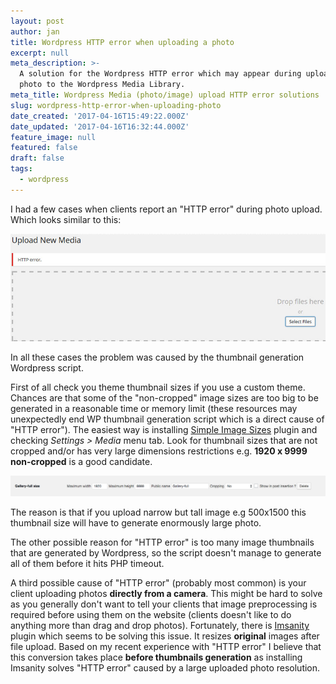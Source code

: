 ```yaml
---
layout: post
author: jan
title: Wordpress HTTP error when uploading a photo
excerpt: null
meta_description: >-
  A solution for the Wordpress HTTP error which may appear during uploading a
  photo to the Wordpress Media Library.
meta_title: Wordpress Media (photo/image) upload HTTP error solutions
slug: wordpress-http-error-when-uploading-photo
date_created: '2017-04-16T15:49:22.000Z'
date_updated: '2017-04-16T16:32:44.000Z'
feature_image: null
featured: false
draft: false
tags:
  - wordpress
---
```

I had a few cases when clients report an "HTTP error" during photo upload. Which looks similar to this:

![Wordpress photo upload HTTP error](img/wordpress-photo-http-error.png)

In all these cases the problem was caused by the thumbnail generation Wordpress script.

First of all check you theme thumbnail sizes if you use a custom theme. Chances are that some of the "non-cropped" image sizes are too big to be generated in a reasonable time or memory limit (these resources may unexpectedly end WP thumbnail generation script which is a direct cause of "HTTP error").
The easiest way is installing [Simple Image Sizes](https://wordpress.org/plugins/simple-image-sizes/) plugin and checking *Settings > Media* menu tab. Look for thumbnail sizes that are not cropped and/or has very large dimensions restrictions e.g. **1920 x 9999 non-cropped** is a good candidate.

![HTTP error too large thumbnail](img/too-large-image-thumbnail.png)

The reason is that if you upload narrow but tall image e.g 500x1500 this thumbnail size will have to generate enormously large photo.

The other possible reason for "HTTP error" is too many image thumbnails that are generated by Wordpress, so the script doesn't manage to generate all of them before it hits PHP timeout.

A third possible cause of "HTTP error" (probably most common) is your client uploading photos **directly from a camera**. This might be hard to solve as you generally don't want to tell your clients that image preprocessing is required before using them on the website (clients doesn't like to do anything more than drag and drop photos).
Fortunately, there is [Imsanity](https://wordpress.org/plugins/imsanity/) plugin which seems to be solving this issue. It resizes **original** images after file upload. Based on my recent experience with "HTTP error" I believe that this conversion takes place **before thumbnails generation** as installing Imsanity solves "HTTP error" caused by a large uploaded photo resolution.
